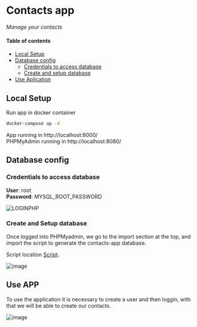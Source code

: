
# Contacts app 

*Manage your contacts*

#### Table of contents

- [Local Setup](#local-setup)
- [Database config](#database-config)
  -  [Credentials to access database](#credentials-to-access-database)
  -  [Create and setup database ](#create-and-setup-database)
- [Use Aplication](#use-app)


## Local Setup

Run app in docker container

```bash
docker-compose up -d
```

App running in http://localhost:8000/  
PHPMyAdmin running in http://localhost:8080/

## Database config

### Credentials to access database

**User**: root  
**Password**: MYSQL_ROOT_PASSWORD

![LOGINPHP](https://user-images.githubusercontent.com/76860968/161366636-d9ad318c-2dc8-4233-bac9-cc9be243a25f.png)

### Create and Setup database 

Once logged into PHPMyadmin, we go to the import section at the top, and import the script to generate the contacts-app database.

Script location [Script](https://github.com/fernandopr11/contacts-app/blob/main/src/sql/setup.sql).

![image](https://user-images.githubusercontent.com/76860968/161366815-fa1e382e-264c-462a-a6e7-788709e0d9c7.png)

## Use APP

To use the application it is necessary to create a user and then loggin, with that we will be able to create our contacts.

![image](https://user-images.githubusercontent.com/76860968/161367056-c3f17623-8598-4823-a171-076c6add57cb.png)











